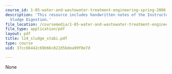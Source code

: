 ```yaml
---
course_id: 1-85-water-and-wastewater-treatment-engineering-spring-2006
description: 'This resource includes handwritten notes of the Instructor on the topic:
  Sludge Digestion.'
file_location: /coursemedia/1-85-water-and-wastewater-treatment-engineering-spring-2006/37cc66442c69b66c822d5bdea99f0e7d_l24_sludge_stabi.pdf
file_type: application/pdf
layout: pdf
title: l24_sludge_stabi.pdf
type: course
uid: 37cc66442c69b66c822d5bdea99f0e7d

---
```

None